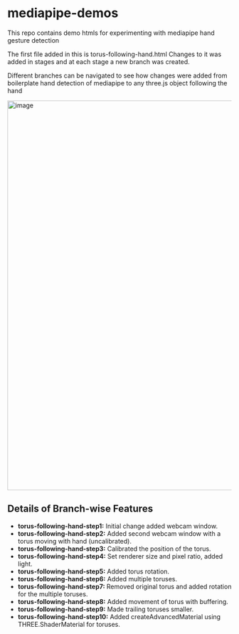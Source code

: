 # mediapipe-demos
This repo contains demo htmls for experimenting with mediapipe hand gesture detection

The first file added in this is torus-following-hand.html
Changes to it was added in stages and at each stage a new branch was created. 

Different branches can be navigated to see how changes were added from boilerplate hand detection of mediapipe to any three.js object following the hand

<img width="1691" height="876" alt="image" src="https://github.com/user-attachments/assets/1b166be1-628f-47a1-9899-99b917b0edf9" />

## Details of Branch-wise Features

- **torus-following-hand-step1:** Initial change added webcam window.
- **torus-following-hand-step2:** Added second webcam window with a torus moving with hand (uncalibrated).
- **torus-following-hand-step3:** Calibrated the position of the torus.
- **torus-following-hand-step4:** Set renderer size and pixel ratio, added light.
- **torus-following-hand-step5:** Added torus rotation.
- **torus-following-hand-step6:** Added multiple toruses.
- **torus-following-hand-step7:** Removed original torus and added rotation for the multiple toruses.
- **torus-following-hand-step8:** Added movement of torus with buffering.
- **torus-following-hand-step9:** Made trailing toruses smaller.
- **torus-following-hand-step10:** Added createAdvancedMaterial using THREE.ShaderMaterial for toruses.
